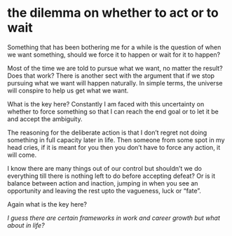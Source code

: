 # the dilemma on whether to act or to wait

Something that has been bothering me for a while is the question of when we want something, should we force it to happen or wait for it to happen?

Most of the time we are told to pursue what we want, no matter the result? Does that work? There is another sect with the argument that if we stop pursuing what we want will happen naturally. In simple terms, the universe will conspire to help us get what we want.

What is the key here? Constantly I am faced with this uncertainty on whether to force something so that I can reach the end goal or to let it be and accept the ambiguity.

The reasoning for the deliberate action is that I don’t regret not doing something in full capacity later in life. Then someone from some spot in my head cries, if it is meant for you then you don’t have to force any action, it will come.

I know there are many things out of our control but shouldn’t we do everything till there is nothing left to do before accepting defeat? Or is it balance between action and inaction, jumping in when you see an opportunity and leaving the rest upto the vagueness, luck or “fate”.

Again what is the key here?

_I guess there are certain frameworks in work and career growth but what about in life?_
